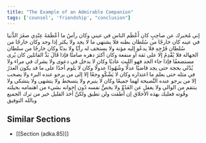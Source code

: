 ```yaml
---
title: "The Example of an Admirable Companion"
tags: ['counsel', 'friendship', "conclusion"]
---
```


 إني مُخبرك عن صاحِبٍ كان أَعْظَم الناس في عيني  وكان رأسُ ما أعْظَمَهُ عِنْدِي صغَرَ الدُّنيا في عينه كان خارجًا من سُلطان بطنه فلا يشتهي ما لا يجد ولا يكثر إذا وجد  وكان خارجًا من سُلطان فَرْجِهِ فلا يدعُو إليه مؤنة ولا يستخف له رأيًا ولا بدنًا  وكان خارجًا من سلطان الجهالة فلا يُقْدِمُ إلا على ثقة أو منفعة  وكان أكثرَ دهره صامتًا فإذا قَالَ بَذَّ القائلين كان يُرى مستضعفًا فإذا جاء الجد فهو الليث عاديًا  وكان لا يدخل في دعوى ولا يشرك في مراء ولا يُدْلي بحجة حتى يجد قاضيًا عدلًا وشُهُودًا عدولًا  وكان لا يلوم أحدًا على ما قد يكون العذرُ في مثله حتى يعلم ما اعتذاره  وكان لا يَشْكُو وجعًا إلا إلى من يرجو عنده البرء ولا يصحب إلا من يرجو عنده النَّصيحة لهما جميعًا  وكان لا يتبرم ولا يتسخط ولا يتشهى ولا يتشكى ولا ينتقم من الوالي ولا يغفل عن العَدُوِّ ولا يخصُّ نفسه دُون إخوانه بشيء من اهتمامه بحيلته وقُوته فعليك بهذه الأخلاق إن أطقت ولن تطيق ولكنَّ أخذ القليل خير من ترك الجميع وبالله التوفيق

## Similar Sections
- [[Section (adka.85)]]
